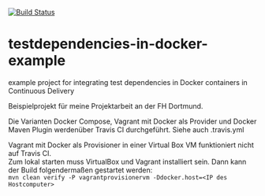 [![Build Status](https://travis-ci.org/kekru/testdependencies-in-docker-example.svg?branch=master)](https://travis-ci.org/kekru/testdependencies-in-docker-example)

# testdependencies-in-docker-example
example project for integrating test dependencies in Docker containers in Continuous Delivery

Beispielprojekt für meine Projektarbeit an der FH Dortmund.

Die Varianten Docker Compose, Vagrant mit Docker als Provider und Docker Maven Plugin werdenüber Travis CI durchgeführt. Siehe auch .travis.yml

Vagrant mit Docker als Provisioner in einer Virtual Box VM funktioniert nicht auf Travis CI.  
Zum lokal starten muss VirtualBox und Vagrant installiert sein. Dann kann der Build folgendermaßen gestartet werden:  
`mvn clean verify -P vagrantprovisionervm -Ddocker.host=<IP des Hostcomputer>`  